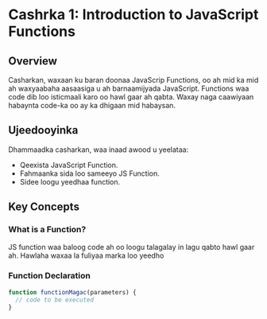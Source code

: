 # Cashrka 1: Introduction to JavaScript Functions

## Overview

Casharkan, waxaan ku baran doonaa JavaScrip Functions, oo ah mid ka mid ah waxyaabaha aasaasiga u ah barnaamijyada JavaScript. Functions waa code dib loo isticmaali karo oo hawl gaar ah qabta. Waxay naga caawiyaan habaynta code-ka oo ay ka dhigaan mid habaysan.

## Ujeedooyinka

Dhammaadka casharkan, waa inaad awood u yeelataa:

- Qeexista JavaScript Function.
- Fahmaanka sida loo sameeyo JS Function.
- Sidee loogu yeedhaa function.

## Key Concepts

### What is a Function?

JS function waa baloog code ah oo loogu talagalay in lagu qabto hawl gaar ah. Hawlaha waxaa la fuliyaa marka loo yeedho

### Function Declaration

```javascript
function functionMagac(parameters) {
  // code to be executed
}
```
